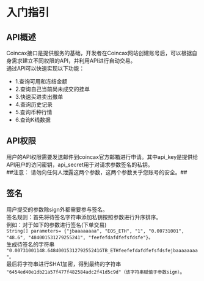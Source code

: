 入门指引<br>
===
API概述<br>
-----
Coincax接口是提供服务的基础，开发者在Coincax网站创建账号后，可以根据自身需求建立不同权限的API，并利用API进行自动交易。<br>
通过API可以快速实现以下功能：<br>
* 1.查询可用和冻结金额<br>
* 2.查询自己当前尚未成交的挂单<br>
* 3.快速买进卖出撤单<br>
* 4.查询历史记录<br>
* 5.查询币种行情<br>
* 6.查询K线数据<br>

API权限
<br>
--
用户的API权限需要发送邮件到coincax官方邮箱进行申请。其中api_key是提供给API用户的访问密钥，api_secret用于对请求参数签名的私钥。<br>
##注意： 请勿向任何人泄露这两个参数，这两个参数关乎您账号的安全。##<br>

签名
<br>
---
用户提交的参数除sign外都需要参与签名。<br>签名规则：首先将待签名字符串添加私钥按照参数进行升序排序。<br>
例如：对于如下的参数进行签名(下单交易)<br>
`String[] parameters= {"jbaaaaaaaa", "EOS_ETH", "1", "0.00731001", "48.6", "484001531279255241", "feefefdafdfefsfdsfe"}。`<br>
生成待签名的字符串<br>
`"0.00731001148.6484001531279255241GTB_ETHfeefefdafdfefsfdsfejbaaaaaaaa"。`<br>
最后将字符串进行SHA1加密，得到最终的字符串<br>
`"6454ed40e1db21a57f477f482584adc2f41d5c9d"（该字符串赋值于参数sign）`。<br>
